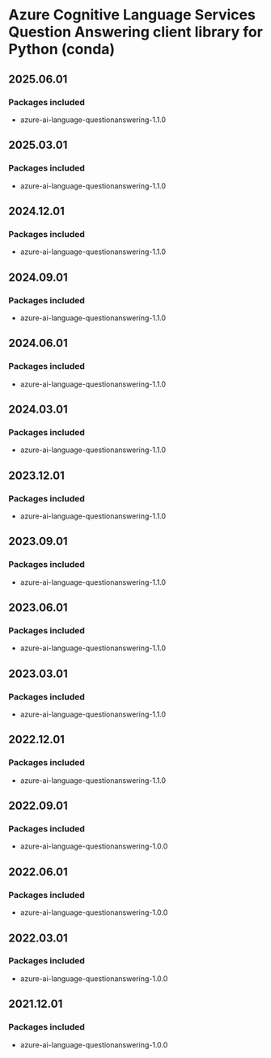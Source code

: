 # Azure Cognitive Language Services Question Answering client library for Python (conda)

## 2025.06.01

### Packages included

- azure-ai-language-questionanswering-1.1.0

## 2025.03.01

### Packages included

- azure-ai-language-questionanswering-1.1.0

## 2024.12.01

### Packages included

- azure-ai-language-questionanswering-1.1.0

## 2024.09.01

### Packages included

- azure-ai-language-questionanswering-1.1.0

## 2024.06.01

### Packages included

- azure-ai-language-questionanswering-1.1.0

## 2024.03.01

### Packages included

- azure-ai-language-questionanswering-1.1.0

## 2023.12.01

### Packages included

- azure-ai-language-questionanswering-1.1.0

## 2023.09.01

### Packages included

- azure-ai-language-questionanswering-1.1.0

## 2023.06.01

### Packages included

- azure-ai-language-questionanswering-1.1.0

## 2023.03.01

### Packages included

- azure-ai-language-questionanswering-1.1.0

## 2022.12.01

### Packages included

- azure-ai-language-questionanswering-1.1.0

## 2022.09.01

### Packages included

- azure-ai-language-questionanswering-1.0.0

## 2022.06.01

### Packages included

- azure-ai-language-questionanswering-1.0.0

## 2022.03.01

### Packages included

- azure-ai-language-questionanswering-1.0.0

## 2021.12.01

### Packages included

- azure-ai-language-questionanswering-1.0.0

